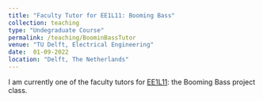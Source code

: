 ```yaml
---
title: "Faculty Tutor for EE1L11: Booming Bass"
collection: teaching
type: "Undegraduate Course"
permalink: /teaching/BoominBassTutor
venue: "TU Delft, Electrical Engineering"
date:  01-09-2022
location: "Delft, The Netherlands"
---
```


I am currently one of the faculty tutors for [EE1L11](https://cas.tudelft.nl/Education/coursedetail.php?mi=74): the Booming Bass project class. 
